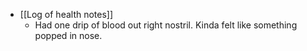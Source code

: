   * [[Log of health notes]]
    * Had one drip of blood out right nostril. Kinda felt like something popped in nose. 